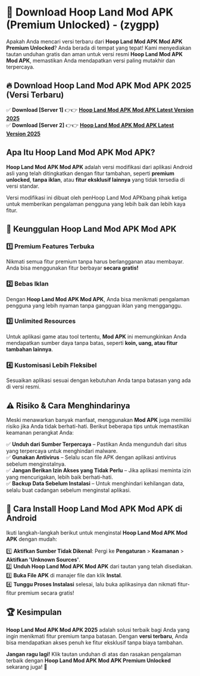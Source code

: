 

# 🎯 Download Hoop Land Mod APK (Premium Unlocked) -  (zygpp) 

Apakah Anda mencari versi terbaru dari **Hoop Land Mod APK Mod APK Premium Unlocked**? Anda berada di tempat yang tepat! Kami menyediakan tautan unduhan gratis dan aman untuk versi resmi **Hoop Land Mod APK Mod APK**, memastikan Anda mendapatkan versi paling mutakhir dan terpercaya.

## 🔥 Download Hoop Land Mod APK Mod APK 2025 (Versi Terbaru)

✅ **Download [Server 1]** 👉👉 [**Hoop Land Mod APK Mod APK Latest Version 2025**](https://apkcomod.com?title=Hoop_Land_Mod_APK)  
✅ **Download [Server 2]** 👉👉 [**Hoop Land Mod APK Mod APK Latest Version 2025**](https://apkcomod.com?title=Hoop_Land_Mod_APK)  

## Apa Itu Hoop Land Mod APK Mod APK?

**Hoop Land Mod APK Mod APK** adalah versi modifikasi dari aplikasi Android asli yang telah ditingkatkan dengan fitur tambahan, seperti **premium unlocked**, **tanpa iklan**, atau **fitur eksklusif lainnya** yang tidak tersedia di versi standar.

Versi modifikasi ini dibuat oleh penHoop Land Mod APKbang pihak ketiga untuk memberikan pengalaman pengguna yang lebih baik dan lebih kaya fitur.

## 🎯 Keunggulan Hoop Land Mod APK Mod APK

### 1️⃣ Premium Features Terbuka
Nikmati semua fitur premium tanpa harus berlangganan atau membayar. Anda bisa menggunakan fitur berbayar **secara gratis!**

### 2️⃣ Bebas Iklan
Dengan **Hoop Land Mod APK Mod APK**, Anda bisa menikmati pengalaman pengguna yang lebih nyaman tanpa gangguan iklan yang mengganggu.

### 3️⃣ Unlimited Resources
Untuk aplikasi game atau tool tertentu, **Mod APK** ini memungkinkan Anda mendapatkan sumber daya tanpa batas, seperti **koin, uang, atau fitur tambahan lainnya**.

### 4️⃣ Kustomisasi Lebih Fleksibel
Sesuaikan aplikasi sesuai dengan kebutuhan Anda tanpa batasan yang ada di versi resmi.

## ⚠️ Risiko & Cara Menghindarinya

Meski menawarkan banyak manfaat, menggunakan **Mod APK** juga memiliki risiko jika Anda tidak berhati-hati. Berikut beberapa tips untuk memastikan keamanan perangkat Anda:

✅ **Unduh dari Sumber Terpercaya** – Pastikan Anda mengunduh dari situs yang terpercaya untuk menghindari malware.  
✅ **Gunakan Antivirus** – Selalu scan file APK dengan aplikasi antivirus sebelum menginstalnya.  
✅ **Jangan Berikan Izin Akses yang Tidak Perlu** – Jika aplikasi meminta izin yang mencurigakan, lebih baik berhati-hati.  
✅ **Backup Data Sebelum Instalasi** – Untuk menghindari kehilangan data, selalu buat cadangan sebelum menginstal aplikasi.

## 📌 Cara Install Hoop Land Mod APK Mod APK di Android

Ikuti langkah-langkah berikut untuk menginstal **Hoop Land Mod APK Mod APK** dengan mudah:

1️⃣ **Aktifkan Sumber Tidak Dikenal**: Pergi ke **Pengaturan** > **Keamanan** > **Aktifkan 'Unknown Sources'**.  
2️⃣ **Unduh Hoop Land Mod APK Mod APK** dari tautan yang telah disediakan.  
3️⃣ **Buka File APK** di manajer file dan klik **Instal**.  
4️⃣ **Tunggu Proses Instalasi** selesai, lalu buka aplikasinya dan nikmati fitur-fitur premium secara gratis!

## 🏆 Kesimpulan

**Hoop Land Mod APK Mod APK 2025** adalah solusi terbaik bagi Anda yang ingin menikmati fitur premium tanpa batasan. Dengan **versi terbaru**, Anda bisa mendapatkan akses penuh ke fitur eksklusif tanpa biaya tambahan.

**Jangan ragu lagi!** Klik tautan unduhan di atas dan rasakan pengalaman terbaik dengan **Hoop Land Mod APK Mod APK Premium Unlocked** sekarang juga! 🚀

